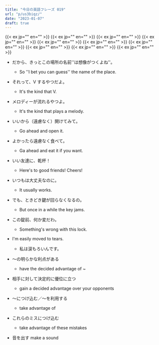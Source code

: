 ```yaml
---
title: "今日の英語フレーズ 019"
url: "p/us3biqz/"
date: "2023-01-07"
draft: true
---
```


{{< ex jp="" en="" >}}
{{< ex jp="" en="" >}}
{{< ex jp="" en="" >}}
{{< ex jp="" en="" >}}
{{< ex jp="" en="" >}}
{{< ex jp="" en="" >}}
{{< ex jp="" en="" >}}
{{< ex jp="" en="" >}}
{{< ex jp="" en="" >}}
{{< ex jp="" en="" >}}

- だから、きっとこの場所の名前''は想像がつくよね''。
    - So ''I bet you can guess'' the name of the place.
- それって、V するやつだよ。
    - It's the kind that V.
- メロディーが流れるやつよ。
    - It's the kind that plays a melody.
- いいから（遠慮なく）開けてみて。
    - Go ahead and open it.
- よかったら遠慮なく食べて。
    - Ga ahead and eat it if you want.
- いい友達に、乾杯！
    - Here's to good friends! Cheers!
- いつもは大丈夫なのに。
    - It usually works.
- でも、ときどき鍵が回らなくなるの。
    - But once in a while the key jams.
- この錠前、何か変だわ。
    - Something's wrong with this lock.
- I'm easily moved to tears.
    - 私は涙もろいんです。

- 〜の明らかな利点がある
    - have the decided advantage of ~
- 相手に対して決定的に優位に立つ
    - gain a decided advantage over your opponents
- 〜につけ込む／〜を利用する
    - take advantage of
- これらのミスにつけ込む
    - take advantage of these mistakes
- 音を出す make a sound

